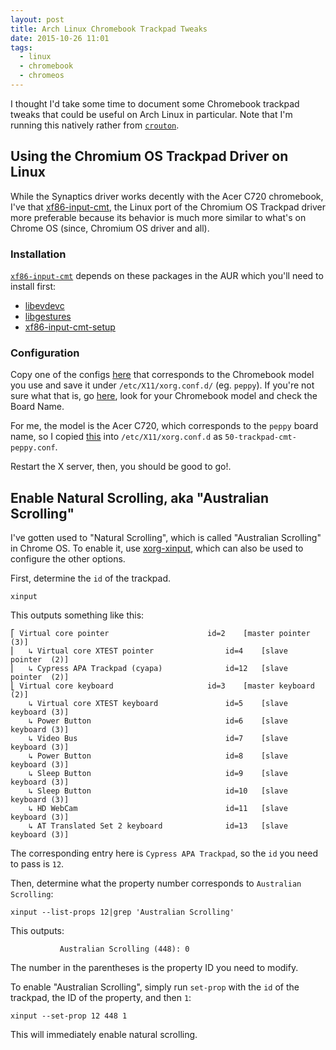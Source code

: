 ```yaml
---
layout: post
title: Arch Linux Chromebook Trackpad Tweaks
date: 2015-10-26 11:01
tags:
  - linux
  - chromebook
  - chromeos
---
```


I thought I'd take some time to document some Chromebook trackpad tweaks that could be useful on Arch Linux in particular. Note that I'm running this natively rather from [`crouton`](https://github.com/dnschneid/crouton).

## Using the Chromium OS Trackpad Driver on Linux

While the Synaptics driver works decently with the Acer C720 chromebook, I've that [xf86-input-cmt](https://github.com/hugegreenbug/xf86-input-cmt), the Linux port of the Chromium OS Trackpad driver more preferable because its behavior is much more similar to what's on Chrome OS (since, Chromium OS driver and all).

### Installation

[`xf86-input-cmt`](https://aur.archlinux.org/packages/xf86-input-cmt/) depends on these packages in the AUR which you'll need to install first:

- [libevdevc](https://aur.archlinux.org/packages/libevdevc/)
- [libgestures](https://aur.archlinux.org/packages/libgestures/)
- [xf86-input-cmt-setup](https://aur.archlinux.org/packages/xf86-input-cmt-setup/)

### Configuration

Copy one of the configs [here](https://github.com/hugegreenbug/xf86-input-cmt/tree/master/xorg-conf) that corresponds to the Chromebook model you use and save it under `/etc/X11/xorg.conf.d/` (eg. `peppy`). If you're not sure what that is, go [here](https://www.chromium.org/chromium-os/developer-information-for-chrome-os-devices), look for your Chromebook model and check the Board Name.

For me, the model is the Acer C720, which corresponds to the `peppy` board name, so I copied [this](https://raw.githubusercontent.com/hugegreenbug/xf86-input-cmt/master/xorg-conf/50-trackpad-cmt-peppy.conf) into `/etc/X11/xorg.conf.d` as `50-trackpad-cmt-peppy.conf`.

Restart the X server, then, you should be good to go!.

## Enable Natural Scrolling, aka "Australian Scrolling"

I've gotten used to "Natural Scrolling", which is called "Australian Scrolling" in Chrome OS. To enable it, use [xorg-xinput](https://www.archlinux.org/packages/?sort=&q=xorg-xinput), which can also be used to configure the other options.

First, determine the `id` of the trackpad.

```
xinput
```

This outputs something like this:

```
⎡ Virtual core pointer                    	id=2	[master pointer  (3)]
⎜   ↳ Virtual core XTEST pointer              	id=4	[slave  pointer  (2)]
⎜   ↳ Cypress APA Trackpad (cyapa)            	id=12	[slave  pointer  (2)]
⎣ Virtual core keyboard                   	id=3	[master keyboard (2)]
    ↳ Virtual core XTEST keyboard             	id=5	[slave  keyboard (3)]
    ↳ Power Button                            	id=6	[slave  keyboard (3)]
    ↳ Video Bus                               	id=7	[slave  keyboard (3)]
    ↳ Power Button                            	id=8	[slave  keyboard (3)]
    ↳ Sleep Button                            	id=9	[slave  keyboard (3)]
    ↳ Sleep Button                            	id=10	[slave  keyboard (3)]
    ↳ HD WebCam                               	id=11	[slave  keyboard (3)]
    ↳ AT Translated Set 2 keyboard            	id=13	[slave  keyboard (3)]
```

The corresponding entry here is `Cypress APA Trackpad`, so the `id` you need to pass is `12`.

Then, determine what the property number corresponds to `Australian Scrolling`:

```
xinput --list-props 12|grep 'Australian Scrolling'
```

This outputs:

```
           Australian Scrolling (448): 0
```

The number in the parentheses is the property ID you need to modify.

To enable "Australian Scrolling", simply run `set-prop` with the `id` of the trackpad, the ID of the property, and then `1`:

```
xinput --set-prop 12 448 1
```

This will immediately enable natural scrolling.
